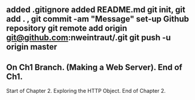 added .gitignore
added README.md
git init, git add . , git commit -am "Message"
set-up Github repository
git remote add origin git@github.com:nweintraut/<repositoryName>.git
git push -u origin master
------
On Ch1 Branch. (Making a Web Server).
End of Ch1.
--------
Start of Chapter 2. Exploring the HTTP Object.
End of Chapter 2.